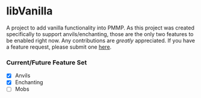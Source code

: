 # libVanilla
A project to add vanilla functionality into PMMP.
As this project was created specifically to support anvils/enchanting, those are the only two features to be enabled right now.
Any contributions are *greatly* appreciated. If you have a feature request, please submit one [here](https://github.com/Valiant-Bedrock/libVanilla/issues).

### Current/Future Feature Set
- [x] Anvils
- [x] Enchanting
- [ ] Mobs
